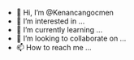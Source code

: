 - 👋 Hi, I’m @Kenancangocmen
- 👀 I’m interested in ...
- 🌱 I’m currently learning ...
- 💞️ I’m looking to collaborate on ...
- 📫 How to reach me ...

<!---
Kenancangocmen/Kenancangocmen is a ✨ special ✨ repository because its `README.md` (this file) appears on your GitHub profile.
You can click the Preview link to take a look at your changes.
--->
